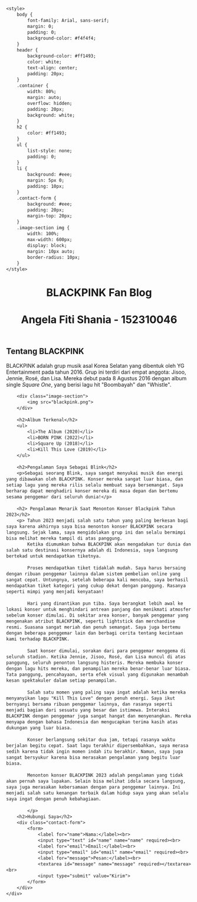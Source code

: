 <!DOCTYPE html>
<html lang="id">
<head>
    <meta charset="UTF-8">
    <meta name="viewport" content="width=device-width, initial-scale=1.0">
    <title>BLACKPINK Fan Blog</title>
    

    <style>
        body {
            font-family: Arial, sans-serif;
            margin: 0;
            padding: 0;
            background-color: #f4f4f4;
        }
        header {
            background-color: #ff1493;
            color: white;
            text-align: center;
            padding: 20px;
        }
        .container {
            width: 80%;
            margin: auto;
            overflow: hidden;
            padding: 20px;
            background: white;
        }
        h2 {
            color: #ff1493;
        }
        ul {
            list-style: none;
            padding: 0;
        }
        li {
            background: #eee;
            margin: 5px 0;
            padding: 10px;
        }
        .contact-form {
            background: #eee;
            padding: 20px;
            margin-top: 20px;
        }
        .image-section img {
            width: 100%;
            max-width: 600px;
            display: block;
            margin: 10px auto;
            border-radius: 10px;
        }
    </style>
</head>
<body>
    <header>
        <h1>BLACKPINK Fan Blog</h1>
        <h1> Angela Fiti Shania - 152310046</h1>
    </header>
    <div class="container">
        <h2>Tentang BLACKPINK</h2>
        <p>BLACKPINK adalah grup musik asal Korea Selatan yang dibentuk oleh YG Entertainment pada tahun 2016. Grup ini terdiri dari empat anggota: Jisoo, Jennie, Rosé, dan Lisa. Mereka debut pada 8 Agustus 2016 dengan album single <em>Square One</em>, yang berisi lagu hit "Boombayah" dan "Whistle".</p>
        
        <div class="image-section">
            <img src="blackpink.png">
        </div>
        
        <h2>Album Terkenal</h2>
        <ul>
            <li>The Album (2020)</li>
            <li>BORN PINK (2022)</li>
            <li>Square Up (2018)</li>
            <li>Kill This Love (2019)</li>
        </ul>
        
        <h2>Pengalaman Saya Sebagai Blink</h2>
        <p>Sebagai seorang Blink, saya sangat menyukai musik dan energi yang dibawakan oleh BLACKPINK. Konser mereka sangat luar biasa, dan setiap lagu yang mereka rilis selalu membuat saya bersemangat. Saya berharap dapat menghadiri konser mereka di masa depan dan bertemu sesama penggemar dari seluruh dunia!</p>
        
        <h2> Pengalaman Menarik Saat Menonton Konser Blackpink Tahun 2023</h2>
        <p> Tahun 2023 menjadi salah satu tahun yang paling berkesan bagi saya karena akhirnya saya bisa menonton konser BLACKPINK secara langsung. Sejak lama, saya mengidolakan grup ini dan selalu bermimpi bisa melihat mereka tampil di atas panggung.
            Ketika diumumkan bahwa BLACKPINK akan mengadakan tur dunia dan salah satu destinasi konsernya adalah di Indonesia, saya langsung bertekad untuk mendapatkan tiketnya.

            Proses mendapatkan tiket tidaklah mudah. Saya harus bersaing dengan ribuan penggemar lainnya dalam sistem pembelian online yang sangat cepat. Untungnya, setelah beberapa kali mencoba, saya berhasil mendapatkan tiket kategori yang cukup dekat dengan panggung. Rasanya seperti mimpi yang menjadi kenyataan!
            
            Hari yang dinantikan pun tiba. Saya berangkat lebih awal ke lokasi konser untuk menghindari antrean panjang dan menikmati atmosfer sebelum konser dimulai. Di sekitar area konser, banyak penggemar yang mengenakan atribut BLACKPINK, seperti lightstick dan merchandise resmi. Suasana sangat meriah dan penuh semangat. Saya juga bertemu dengan beberapa penggemar lain dan berbagi cerita tentang kecintaan kami terhadap BLACKPINK.
            
            Saat konser dimulai, sorakan dari para penggemar menggema di seluruh stadion. Ketika Jennie, Jisoo, Rosé, dan Lisa muncul di atas panggung, seluruh penonton langsung histeris. Mereka membuka konser dengan lagu hits mereka, dan penampilan mereka benar-benar luar biasa. Tata panggung, pencahayaan, serta efek visual yang digunakan menambah kesan spektakuler dalam setiap penampilan.
            
            Salah satu momen yang paling saya ingat adalah ketika mereka menyanyikan lagu "Kill This Love" dengan penuh energi. Saya ikut bernyanyi bersama ribuan penggemar lainnya, dan rasanya seperti menjadi bagian dari sesuatu yang besar dan istimewa. Interaksi BLACKPINK dengan penggemar juga sangat hangat dan menyenangkan. Mereka menyapa dengan bahasa Indonesia dan mengucapkan terima kasih atas dukungan yang luar biasa.
            
            Konser berlangsung sekitar dua jam, tetapi rasanya waktu berjalan begitu cepat. Saat lagu terakhir dipersembahkan, saya merasa sedih karena tidak ingin momen indah itu berakhir. Namun, saya juga sangat bersyukur karena bisa merasakan pengalaman yang begitu luar biasa.
            
            Menonton konser BLACKPINK 2023 adalah pengalaman yang tidak akan pernah saya lupakan. Selain bisa melihat idola secara langsung, saya juga merasakan kebersamaan dengan para penggemar lainnya. Ini menjadi salah satu kenangan terbaik dalam hidup saya yang akan selalu saya ingat dengan penuh kebahagiaan.
            
            </p>
        <h2>Hubungi Saya</h2>
        <div class="contact-form">
            <form>
                <label for="name">Nama:</label><br>
                <input type="text" id="name" name="name" required><br>
                <label for="email">Email:</label><br>
                <input type="email" id="email" name="email" required><br>
                <label for="message">Pesan:</label><br>
                <textarea id="message" name="message" required></textarea><br>
                <input type="submit" value="Kirim">
            </form>
        </div>
    </div>
</body>
</html>
